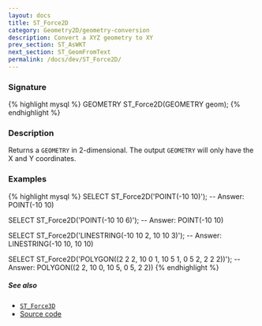 ```yaml
---
layout: docs
title: ST_Force2D
category: Geometry2D/geometry-conversion
description: Convert a XYZ geometry to XY
prev_section: ST_AsWKT
next_section: ST_GeomFromText
permalink: /docs/dev/ST_Force2D/
---
```


### Signature

{% highlight mysql %}
GEOMETRY ST_Force2D(GEOMETRY geom);
{% endhighlight %}

### Description
Returns a `GEOMETRY` in 2-dimensional. The output `GEOMETRY` will only have the X and Y coordinates.

### Examples

{% highlight mysql %}
SELECT ST_Force2D('POINT(-10 10)');
-- Answer: POINT(-10 10)

SELECT ST_Force2D('POINT(-10 10 6)');
-- Answer: POINT(-10 10)

SELECT ST_Force2D('LINESTRING(-10 10 2, 10 10 3)');
-- Answer: LINESTRING(-10 10, 10 10)

SELECT ST_Force2D('POLYGON((2 2 2, 10 0 1, 10 5 1, 0 5 2, 2 2 2))');
-- Answer: POLYGON((2 2, 10 0, 10 5, 0 5, 2 2))
{% endhighlight %}

##### See also

* [`ST_Force3D`](../ST_Force3D)
* <a href="https://github.com/irstv/H2GIS/blob/51910b27b5dc2b3b4353bb43a683f8649628ea8d/h2spatial-ext/src/main/java/org/h2gis/h2spatialext/function/spatial/convert/ST_Force2D.java" target="_blank">Source code</a>

